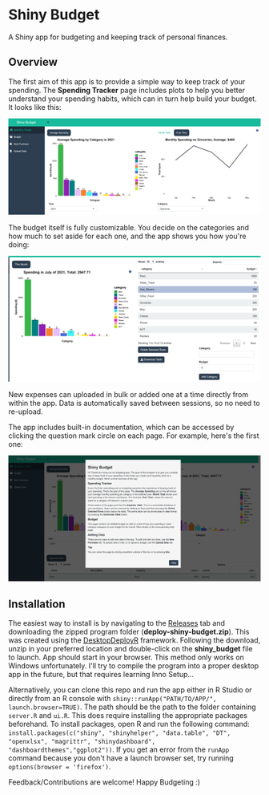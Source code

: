 # Shiny Budget

A Shiny app for budgeting and keeping track of personal finances. 

## Overview

The first aim of this app is to provide a simple way to keep track of your spending. The **Spending Tracker** page includes plots to help you better understand your spending habits, which can in turn help build your budget. It looks like this:

![Spending Tracker](./screenshots/spending_tracker.PNG)

The budget itself is fully customizable. You decide on the categories and how much to set aside for each one, and the app shows you how you're doing:

![Budget](./screenshots/budget.PNG)

New expenses can uploaded in bulk or added one at a time directly from within the app. Data is automatically saved between sessions, so no need to re-upload. 

The app includes built-in documentation, which can be accessed by clicking the question mark circle on each page. For example, here's the first one:

![Help Page](./screenshots/help_page.PNG)

## Installation

The easiest way to install is by navigating to the [Releases](https://github.com/grasskind/shiny-budget/releases) tab and downloading the zipped program folder (**deploy-shiny-budget.zip**). This was created using the [DesktopDeployR](https://github.com/wleepang/DesktopDeployR) framework. Following the download, unzip in your preferred location and double-click on the **shiny_budget** file to launch. App should start in your browser. This method only works on Windows unfortunately. I'll try to compile the program into a proper desktop app in the future, but that requires learning Inno Setup...

Alternatively, you can clone this repo and run the app either in R Studio or directly from an R console with `shiny::runApp("PATH/TO/APP/", launch.browser=TRUE)`. The path should be the path to the folder containing `server.R` and `ui.R`. This does require installing the appropriate packages beforehand. To install packages, open R and run the following command: `install.packages(c("shiny", "shinyhelper", "data.table", "DT", "openxlsx", "magrittr", "shinydashboard", "dashboardthemes","ggplot2"))`. If you get an error from the `runApp` command because you don't have a launch browser set, try running `options(browser = 'firefox')`.

Feedback/Contributions are welcome! Happy Budgeting :) 
